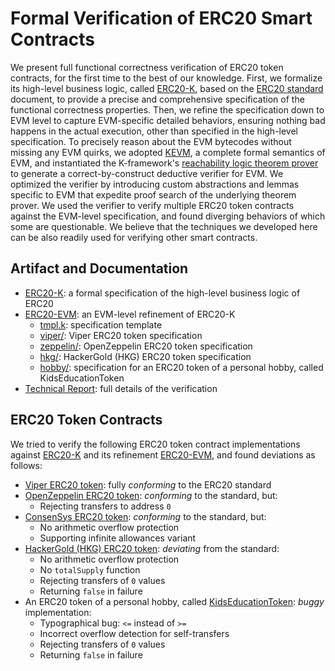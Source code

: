 Formal Verification of ERC20 Smart Contracts
============================================

We present full functional correctness verification of ERC20 token contracts, for the first time to the best of our knowledge.
First, we formalize its high-level business logic, called [ERC20-K](https://github.com/runtimeverification/erc20-semantics), based on the [ERC20 standard](https://github.com/ethereum/EIPs/blob/master/EIPS/eip-20.md) document, to provide a precise and comprehensive specification of the functional correctness properties.
Then, we refine the specification down to EVM level to capture EVM-specific detailed behaviors, ensuring nothing bad happens in the actual execution, other than specified in the high-level specification.
To precisely reason about the EVM bytecodes without missing any EVM quirks, we adopted [KEVM](https://github.com/kframework/evm-semantics), a complete formal semantics of EVM, and instantiated the K-framework's [reachability logic theorem prover](http://fsl.cs.illinois.edu/index.php/Semantics-Based_Program_Verifiers_for_All_Languages) to generate a correct-by-construct deductive verifier for EVM.
We optimized the verifier by introducing custom abstractions and lemmas specific to EVM that expedite proof search of the underlying theorem prover.
We used the verifier to verify multiple ERC20 token contracts against the EVM-level specification, and found diverging behaviors of which some are questionable.
We believe that the techniques we developed here can be also readily used for verifying other smart contracts.

Artifact and Documentation
--------------------------

 * [ERC20-K](https://github.com/runtimeverification/erc20-semantics): a formal specification of the high-level business logic of ERC20
 * [ERC20-EVM](https://github.com/kframework/evm-semantics/proofs/erc20): an EVM-level refinement of ERC20-K
   * [tmpl.k](tmpl.k): specification template
   * [viper/](viper): Viper ERC20 token specification
   * [zeppelin/](zeppelin): OpenZeppelin ERC20 token specification
   * [hkg/](hkg): HackerGold (HKG) ERC20 token specification
   * [hobby/](hobby): specification for an ERC20 token of a personal hobby, called KidsEducationToken
 * [Technical Report](https://daejunpark.github.io/erc20.pdf): full details of the verification

ERC20 Token Contracts
---------------------

We tried to verify the following ERC20 token contract implementations against [ERC20-K](https://github.com/runtimeverification/erc20-semantics) and its refinement [ERC20-EVM](https://github.com/kframework/evm-semantics/proofs/erc20), and found deviations as follows: 

 * [Viper ERC20 token](https://github.com/ethereum/vyper/blob/master/examples/tokens/ERC20_solidity_compatible/ERC20.v.py): fully *conforming* to the ERC20 standard
 * [OpenZeppelin ERC20 token](https://github.com/OpenZeppelin/zeppelin-solidity/blob/master/contracts/token/ERC20/StandardToken.sol): *conforming* to the standard, but:
   * Rejecting transfers to address `0`
 * [ConsenSys ERC20 token](https://github.com/ConsenSys/Tokens/blob/master/contracts/eip20/EIP20.sol): *conforming* to the standard, but:
   * No arithmetic overflow protection
   * Supporting infinite allowances variant
 * [HackerGold (HKG) ERC20 token](https://github.com/ether-camp/virtual-accelerator/blob/master/contracts/StandardToken.sol): *deviating* from the standard:
   * No arithmetic overflow protection
   * No `totalSupply` function
   * Rejecting transfers of `0` values
   * Returning `false` in failure
 * An ERC20 token of a personal hobby, called [KidsEducationToken](https://github.com/ethereum/mist/issues/3301): *buggy* implementation:
   * Typographical bug: `<=` instead of `>=`
   * Incorrect overflow detection for self-transfers
   * Rejecting transfers of `0` values
   * Returning `false` in failure
